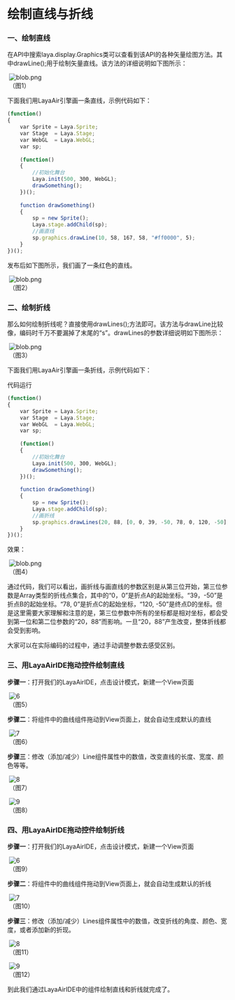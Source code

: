# 绘制直线与折线



### 一、绘制直线

​        在API中搜索laya.display.Graphics类可以查看到该API的各种矢量绘图方法。其中drawLine();用于绘制矢量直线。该方法的详细说明如下图所示：

​	![blob.png](img/1.png)<br/>
​	（图1）

下面我们用LayaAir引擎画一条直线，示例代码如下：

```javascript
(function()
{
    var Sprite = Laya.Sprite;
    var Stage  = Laya.Stage;
    var WebGL  = Laya.WebGL;
    var sp;
 
    (function()
    {
        //初始化舞台
        Laya.init(500, 300, WebGL);
        drawSomething();
    })();
 
    function drawSomething()
    {
        sp = new Sprite();
        Laya.stage.addChild(sp);
        //画直线
        sp.graphics.drawLine(10, 58, 167, 58, "#ff0000", 5);
    }
})();
```

发布后如下图所示，我们画了一条红色的直线。

​	![blob.png](img/2.png)<br/>
​	（图2）



### 二、绘制折线

那么如何绘制折线呢？直接使用drawLines();方法即可。该方法与drawLine比较像，编码时千万不要漏掉了末尾的“s”。drawLines的参数详细说明如下图所示：

​	![blob.png](img/3.png)<br/>
​	（图3）

下面我们用LayaAir引擎画一条折线，示例代码如下：



代码运行

```javascript
(function()
{
    var Sprite = Laya.Sprite;
    var Stage  = Laya.Stage;
    var WebGL  = Laya.WebGL;
    var sp;
 
    (function()
    {
        //初始化舞台
        Laya.init(500, 300, WebGL);
        drawSomething();
    })();
 
    function drawSomething()
    {
        sp = new Sprite();
        Laya.stage.addChild(sp);
        //画折线
        sp.graphics.drawLines(20, 88, [0, 0, 39, -50, 78, 0, 120, -50],  "#ff0000", 5);
    }
})();
```

效果：

​	![blob.png](img/4.png)<br/>
​	（图4）

通过代码，我们可以看出，画折线与画直线的参数区别是从第三位开始，第三位参数是Array类型的折线点集合，其中的“0，0”是折点A的起始坐标。“39，-50”是折点B的起始坐标。“78, 0”是折点C的起始坐标，“120, -50”是终点D的坐标。但是这里需要大家理解和注意的是，第三位参数中所有的坐标都是相对坐标，都会受到第一位和第二位参数的“20，88”而影响。一旦“20，88”产生改变，整体折线都会受到影响。

大家可以在实际编码的过程中，通过手动调整参数去感受区别。



### 三、用LayaAirIDE拖动控件绘制直线

**步骤一**：打开我们的LayaAirIDE，点击设计模式，新建一个View页面

​	![6](img/5.png)<br/>
​   	（图5）  

**步骤二**：将组件中的曲线组件拖动到View页面上，就会自动生成默认的直线

​	![7](img/6.png)<br/>
​   	（图6）  

**步骤三**：修改（添加/减少）Line组件属性中的数值，改变直线的长度、宽度、颜色等等。

​   	![8](img/7.png)<br/>
​   	（图7）  

​   	![9](img/8.png)<br/>
​   	（图8）  



### 四、用LayaAirIDE拖动控件绘制折线

**步骤一**：打开我们的LayaAirIDE，点击设计模式，新建一个View页面

​	![6](img/5.png)<br/>
​   	（图9）  

**步骤二**：将组件中的曲线组件拖动到View页面上，就会自动生成默认的折线

​	![7](img/9.png)<br/>
​   	（图10）  

**步骤三**：修改（添加/减少）Lines组件属性中的数值，改变折线的角度、颜色、宽度，或者添加新的折现。

​   	![8](img/10.png)<br/>
​   	（图11）  

​   	![9](img/11.png)<br/>
​   	（图12）  

到此我们通过LayaAirIDE中的组件绘制直线和折线就完成了。